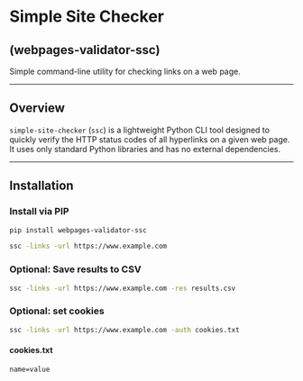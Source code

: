 # Simple Site Checker

## (webpages-validator-ssc)

Simple command-line utility for checking links on a web page.

---

## Overview

`simple-site-checker` (`ssc`) is a lightweight Python CLI tool designed to quickly verify the HTTP status codes of all hyperlinks on a given web page. It uses only standard Python libraries and has no external dependencies.

---

## Installation

### Install via PIP

```bash
pip install webpages-validator-ssc
```

```bash
ssc -links -url https://www.example.com
```

### Optional: Save results to CSV

```bash
ssc -links -url https://www.example.com -res results.csv
```

### Optional: set cookies

```bash
ssc -links -url https://www.example.com -auth cookies.txt
```

#### cookies.txt

```txt
name=value
```
